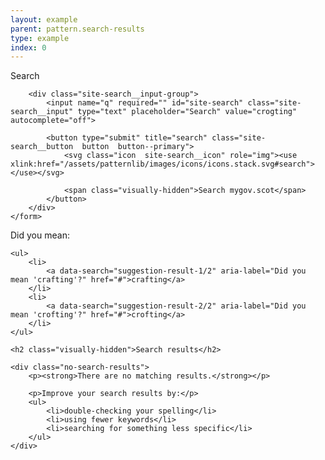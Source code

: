 ```yaml
---
layout: example
parent: pattern.search-results
type: example
index: 0
---
```


<div class="search-results">

<div class="site-search">
    <form role="search" class="site-search__form">
        <label class="site-search__label visually-hidden" for="site-search">Search</label>

        <div class="site-search__input-group">
            <input name="q" required="" id="site-search" class="site-search__input" type="text" placeholder="Search" value="crogting" autocomplete="off">

            <button type="submit" title="search" class="site-search__button  button  button--primary">
                <svg class="icon  site-search__icon" role="img"><use xlink:href="/assets/patternlib/images/icons/icons.stack.svg#search"></use></svg>

                <span class="visually-hidden">Search mygov.scot</span>
            </button>
        </div>
    </form>
</div>

<nav id="suggestions" class="search-suggestions" aria-label="Alternative search suggestions">
    <span aria-hidden="true">Did you mean:</span>

    <ul>
        <li>
            <a data-search="suggestion-result-1/2" aria-label="Did you mean 'crafting'?" href="#">crafting</a>
        </li>
        <li>
            <a data-search="suggestion-result-2/2" aria-label="Did you mean 'crofting'?" href="#">crofting</a>
        </li>
    </ul>
</nav>

<section id="search-results" class="search-results">

    <h2 class="visually-hidden">Search results</h2>

    <div class="no-search-results">
        <p><strong>There are no matching results.</strong></p>

        <p>Improve your search results by:</p>
        <ul>
            <li>double-checking your spelling</li>
            <li>using fewer keywords</li>
            <li>searching for something less specific</li>
        </ul>
    </div>

</section>
